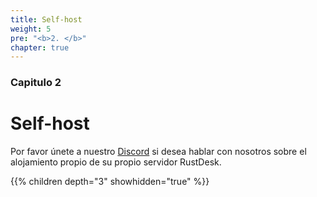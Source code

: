 ```yaml
---
title: Self-host 
weight: 5
pre: "<b>2. </b>"
chapter: true
---
```


### Capitulo 2

# Self-host 

Por favor únete a nuestro [Discord](https://discord.com/invite/nDceKgxnkV) si desea hablar con nosotros sobre el alojamiento propio de su propio servidor RustDesk.

{{% children depth="3" showhidden="true" %}}
